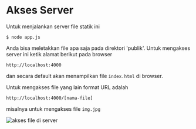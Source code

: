 # Akses Server


Untuk menjalankan server file statik ini

    $ node app.js

Anda bisa meletakkan file apa saja pada direktori 'publik'. Untuk mengakses server ini ketik alamat berikut pada browser

    http://localhost:4000


dan secara default akan menampilkan file `index.html` di browser.

Untuk mengakses file yang lain format URL adalah

    http://localhost:4000/[nama-file]

misalnya untuk mengakses file `img.jpg`

![akses file di server](https://raw.githubusercontent.com/idjs/belajar-nodejs/gh-pages/images/akses-file-di-server.png)






